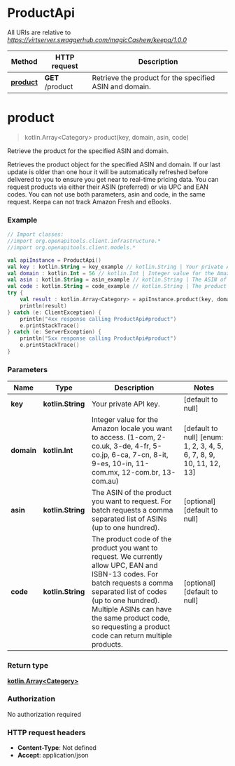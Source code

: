 # ProductApi

All URIs are relative to *https://virtserver.swaggerhub.com/magicCashew/keepa/1.0.0*

Method | HTTP request | Description
------------- | ------------- | -------------
[**product**](ProductApi.md#product) | **GET** /product | Retrieve the product for the specified ASIN and domain.


<a name="product"></a>
# **product**
> kotlin.Array&lt;Category&gt; product(key, domain, asin, code)

Retrieve the product for the specified ASIN and domain.

Retrieves the product object for the specified ASIN and domain. If our last update is older than one hour it will be automatically refreshed before delivered to you to ensure you get near to real-time pricing data.  You can request products via either their ASIN (preferred) or via UPC and EAN codes. You can not use both parameters, asin and code, in the same request. Keepa can not track Amazon Fresh and eBooks.

### Example
```kotlin
// Import classes:
//import org.openapitools.client.infrastructure.*
//import org.openapitools.client.models.*

val apiInstance = ProductApi()
val key : kotlin.String = key_example // kotlin.String | Your private API key.
val domain : kotlin.Int = 56 // kotlin.Int | Integer value for the Amazon locale you want to access. (1-com, 2-co.uk, 3-de, 4-fr, 5-co.jp, 6-ca, 7-cn, 8-it, 9-es, 10-in, 11-com.mx, 12-com.br, 13-com.au)
val asin : kotlin.String = asin_example // kotlin.String | The ASIN of the product you want to request. For batch requests a comma separated list of ASINs (up to one hundred).
val code : kotlin.String = code_example // kotlin.String | The product code of the product you want to request. We currently allow UPC, EAN and ISBN-13 codes. For batch requests a comma separated list of codes (up to one hundred). Multiple ASINs can have the same product code, so requesting a product code can return multiple products.
try {
    val result : kotlin.Array<Category> = apiInstance.product(key, domain, asin, code)
    println(result)
} catch (e: ClientException) {
    println("4xx response calling ProductApi#product")
    e.printStackTrace()
} catch (e: ServerException) {
    println("5xx response calling ProductApi#product")
    e.printStackTrace()
}
```

### Parameters

Name | Type | Description  | Notes
------------- | ------------- | ------------- | -------------
 **key** | **kotlin.String**| Your private API key. | [default to null]
 **domain** | **kotlin.Int**| Integer value for the Amazon locale you want to access. (1-com, 2-co.uk, 3-de, 4-fr, 5-co.jp, 6-ca, 7-cn, 8-it, 9-es, 10-in, 11-com.mx, 12-com.br, 13-com.au) | [default to null] [enum: 1, 2, 3, 4, 5, 6, 7, 8, 9, 10, 11, 12, 13]
 **asin** | **kotlin.String**| The ASIN of the product you want to request. For batch requests a comma separated list of ASINs (up to one hundred). | [optional] [default to null]
 **code** | **kotlin.String**| The product code of the product you want to request. We currently allow UPC, EAN and ISBN-13 codes. For batch requests a comma separated list of codes (up to one hundred). Multiple ASINs can have the same product code, so requesting a product code can return multiple products. | [optional] [default to null]

### Return type

[**kotlin.Array&lt;Category&gt;**](Category.md)

### Authorization

No authorization required

### HTTP request headers

 - **Content-Type**: Not defined
 - **Accept**: application/json

